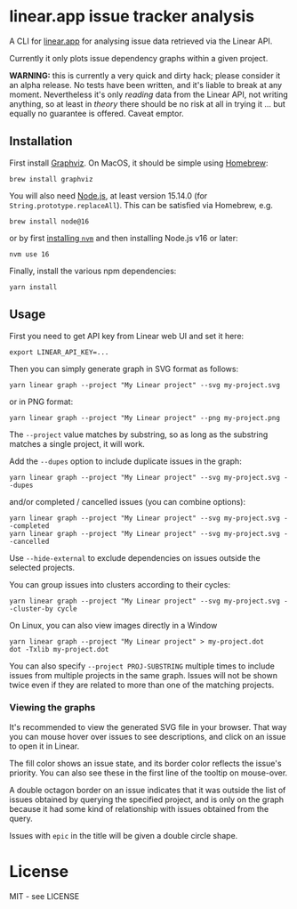 # linear.app issue tracker analysis

A CLI for [linear.app](https://linear.app) for analysing issue data
retrieved via the Linear API.

Currently it only plots issue dependency graphs within a given project.

**WARNING:** this is currently a very quick and dirty hack; please
consider it an alpha release.  No tests have been written, and it's
liable to break at any moment.  Nevertheless it's only _reading_ data
from the Linear API, not writing anything, so at least in _theory_
there should be no risk at all in trying it ... but equally no
guarantee is offered.  Caveat emptor.

## Installation

First install [Graphviz](https://graphviz.org/).  On MacOS,
it should be simple using [Homebrew](https://brew.sh/):

    brew install graphviz

You will also need [Node.js](https://nodejs.org/en/), at least version
15.14.0 (for `String.prototype.replaceAll`).  This can be satisfied
via Homebrew, e.g.

    brew install node@16

or by first [installing `nvm`](https://nvm.sh) and then installing
Node.js v16 or later:

    nvm use 16

Finally, install the various npm dependencies:

    yarn install

## Usage

First you need to get API key from Linear web UI and set it here:

    export LINEAR_API_KEY=...

Then you can simply generate graph in SVG format as follows:

    yarn linear graph --project "My Linear project" --svg my-project.svg

or in PNG format:

    yarn linear graph --project "My Linear project" --png my-project.png

The `--project` value matches by substring, so as long as the substring
matches a single project, it will work.

Add the `--dupes` option to include duplicate issues in the graph:

    yarn linear graph --project "My Linear project" --svg my-project.svg --dupes

and/or completed / cancelled issues (you can combine options):

    yarn linear graph --project "My Linear project" --svg my-project.svg --completed
    yarn linear graph --project "My Linear project" --svg my-project.svg --cancelled

Use `--hide-external` to exclude dependencies on issues outside the
selected projects.

You can group issues into clusters according to their cycles:

    yarn linear graph --project "My Linear project" --svg my-project.svg --cluster-by cycle

On Linux, you can also view images directly in a Window

    yarn linear graph --project "My Linear project" > my-project.dot
    dot -Txlib my-project.dot

You can also specify `--project PROJ-SUBSTRING` multiple times to
include issues from multiple projects in the same graph.  Issues will
not be shown twice even if they are related to more than one of the
matching projects.

### Viewing the graphs

It's recommended to view the generated SVG file in your browser.
That way you can mouse hover over issues to see descriptions,
and click on an issue to open it in Linear.

The fill color shows an issue state, and its border color reflects the
issue's priority.  You can also see these in the first line of the
tooltip on mouse-over.

A double octagon border on an issue indicates that it was outside the
list of issues obtained by querying the specified project, and is only
on the graph because it had some kind of relationship with issues
obtained from the query.

Issues with `epic` in the title will be given a double circle shape.

# License

MIT - see LICENSE
